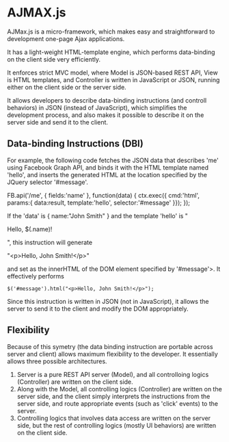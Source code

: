 AJMAX.js
========

AJMax.js is a micro-framework, which makes easy and straightforward to development one-page Ajax applications.

It has a light-weight HTML-template engine, which performs data-binding on the client side very efficiently.

It enforces strict MVC model, where Model is JSON-based REST API, View is HTML templates,
and Controller is written in JavaScript or JSON, running either on the client side or the server side.

It allows developers to describe data-binding instructions (and controll behaviors) in JSON (instead of JavaScript), which simplifies the development process, and also makes it possible to describe it on the server side and send it to the client.

Data-binding Instructions (DBI)
-------------------------------

For example, the following code fetches the JSON data that describes 'me' using Facebook Graph API, and binds it with the HTML template named 'hello', and inserts the generated HTML at the location specified by the JQuery selector '#message'.

  FB.api('/me', { fields:'name' }, function(data) {
    ctx.exec({ cmd:'html', params:{ data:result, template:'hello', selector:'#message' }});
  });

If the 'data' is { name:"John Smith" } and the template 'hello' is "<p>Hello, $(.name)!</p>", this instruction will generate

  "\<p\>Hello, John Smith!\</p\>"

and set as the innerHTML of the DOM element specified by '#message'>. It effectively performs

    $('#message').html("<p>Hello, John Smith!</p>");

Since this instruction is written in JSON (not in JavaScript), it allows the server to send it to the client and modify the DOM appropriately.

Flexibility
-----------

Because of this symetry (the data binding instruction are portable across server and client) allows maximum flexibility to the developer. It essentially allows three possible architectures.

1. Server is a pure REST API server (Model), and all controlloing logics (Controller) are written on the client side. 
2. Along with the Model, all controlling logics (Controller) are written on the server side, and the client simply interprets the instructions from the server side, and route appropriate events (such as 'click' events) to the server.
3. Controlling logics that involves data access are written on the server side, but the rest of controlling logics (mostly UI behaviors) are written on the client side. 